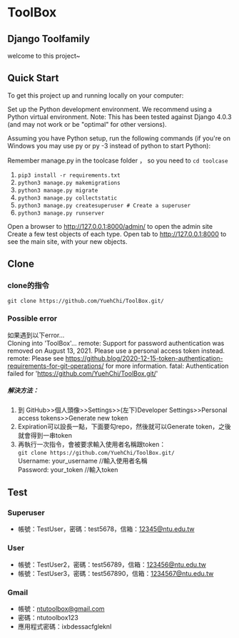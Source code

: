# ToolBox
## Django Toolfamily
welcome to this project~

## Quick Start
To get this project up and running locally on your computer:

Set up the Python development environment. We recommend using a Python virtual environment.
Note: This has been tested against Django 4.0.3 (and may not work or be "optimal" for other versions).

Assuming you have Python setup, run the following commands (if you're on Windows you may use py or py -3 instead of python to start Python):

Remember manage.py in the toolcase folder ， so you need to `cd toolcase`
1. `pip3 install -r requirements.txt`
2. `python3 manage.py makemigrations`
3. `python3 manage.py migrate`
4. `python3 manage.py collectstatic`
5. `python3 manage.py createsuperuser # Create a superuser`
6. `python3 manage.py runserver`

Open a browser to http://127.0.0.1:8000/admin/ to open the admin site
Create a few test objects of each type.
Open tab to http://127.0.0.1:8000 to see the main site, with your new objects.

## Clone
### clone的指令
`git clone https://github.com/YuehChi/ToolBox.git/`

### Possible error
如果遇到以下error...  
Cloning into 'ToolBox'...
remote: Support for password authentication was removed on August 13, 2021. Please use a personal access token instead.
remote: Please see https://github.blog/2020-12-15-token-authentication-requirements-for-git-operations/ for more information.
fatal: Authentication failed for 'https://github.com/YuehChi/ToolBox.git/'

##### 解決方法：
1. 到 GitHub>>個人頭像>>Settings>>(左下)Developer Settings>>Personal access tokens>>Generate new token
2. Expiration可以設長一點，下面要勾repo，然後就可以Generate token，之後就會得到一串token
3. 再執行一次指令，會被要求輸入使用者名稱跟token：  
`git clone https://github.com/YuehChi/ToolBox.git/`  
Username: your_username //輸入使用者名稱  
Password: your_token //輸入token

## Test
### Superuser
- 帳號：TestUser，密碼：test5678，信箱：12345@ntu.edu.tw
### User
- 帳號：TestUser2，密碼：test56789，信箱：123456@ntu.edu.tw
- 帳號：TestUser3，密碼：test567890，信箱：1234567@ntu.edu.tw
### Gmail
- 帳號：ntutoolbox@gmail.com
- 密碼：ntutoolbox123
- 應用程式密碼：ixbdessacfgleknl
